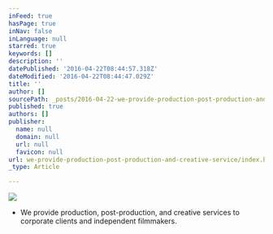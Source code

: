 ```yaml
---
inFeed: true
hasPage: true
inNav: false
inLanguage: null
starred: true
keywords: []
description: ''
datePublished: '2016-04-22T08:44:57.318Z'
dateModified: '2016-04-22T08:44:47.029Z'
title: ''
author: []
sourcePath: _posts/2016-04-22-we-provide-production-post-production-and-creative-service.md
published: true
authors: []
publisher:
  name: null
  domain: null
  url: null
  favicon: null
url: we-provide-production-post-production-and-creative-service/index.html
_type: Article

---
```

![](https://the-grid-user-content.s3-us-west-2.amazonaws.com/b5527398-8784-4373-880a-499ece227b0b.jpg)

* We provide production, post-production, and creative services to corporate clients and independent filmmakers.